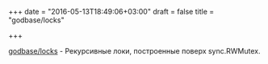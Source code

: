 +++
date = "2016-05-13T18:49:06+03:00"
draft = false
title = "godbase/locks"

+++

<p><a href="https://github.com/fncodr/godbase/tree/master/locks">godbase/locks</a> -&nbsp;Рекурсивные локи, построенные поверх&nbsp;sync.RWMutex.</p>

